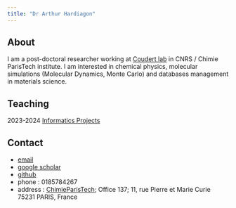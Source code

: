 ```yaml
---
title: "Dr Arthur Hardiagon"
---
```


## About

I am a post-doctoral researcher working at [Coudert lab](https://www.coudert.name/group.html) in CNRS / Chimie ParisTech institute. I am interested in chemical physics, molecular simulations (Molecular Dynamics, Monte Carlo) and databases management in materials science.

## Teaching
2023-2024 [Informatics Projects](./projets_informatiques/sujets_AH.md)

## Contact

- [email](mailto:arthur.hardiagon@chimieparistech.psl.eu)
- [google scholar](https://scholar.google.com/citations?user=Csa4x4AAAAAJ&hl=fr&oi=ao)
- [github](https://github.com/ahardiag)
- phone : 0185784267
- address : [ChimieParisTech](https://www.chimieparistech.psl.eu/); Office 137; 11, rue Pierre et Marie Curie 75231 PARIS, France